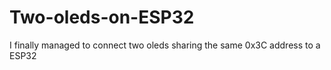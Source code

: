 # Two-oleds-on-ESP32
I finally managed to connect two oleds sharing the same 0x3C address to a ESP32
